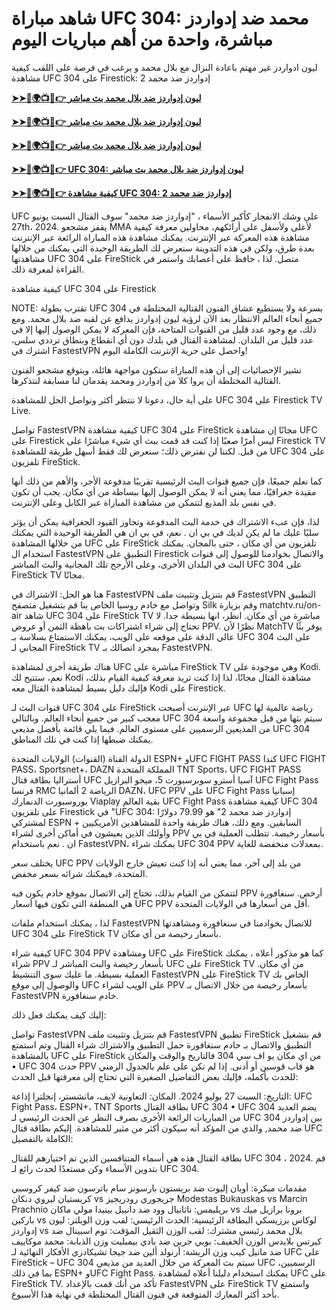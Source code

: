 #  شاهد مباراة UFC 304: محمد ضد إدواردز مباشرة، واحدة من أهم مباريات اليوم

ليون ادواردز غير مهتم باعادة النزال مع بلال محمد و يرغب في فرصة على اللقب كيفية مشاهدة UFC 304 على Firestick: إدواردز ضد محمد 2

**[➤➤🔴🌍📺📱👉 ليون إدواردز ضد بلال محمد بث مباشر](https://cutt.ly/0elpHBe8)**

**[➤➤🔴🌍📺📱👉 ليون إدواردز ضد بلال محمد بث مباشر](https://cutt.ly/0elpHBe8)**

**[➤➤🔴🌍📺📱👉 ليون إدواردز ضد بلال محمد بث مباشر](https://cutt.ly/0elpHBe8)**

**[➤➤🔴🌍📺📱👉 UFC 304: ليون إدواردز ضد بلال محمد بث مباشر](https://cutt.ly/0elpHBe8)**

**[➤➤🔴🌍📺📱👉 كيفية مشاهدة UFC 304: إدواردز ضد محمد 2](https://cutt.ly/0elpHBe8)**

UFC على وشك الانفجار كأكبر الأسماء ، "إدواردز ضد محمد" سوف القتال السبت يونيو 27th، 2024. يقفز مشجعو MMA لأعلى ولأسفل على أرائكهم، محاولين معرفة كيفية مشاهدة هذه المعركة عبر الإنترنت. يمكنك مشاهدة هذه المباراة الرائعة عبر الإنترنت بعدة طرق، ولكن في هذه التدوينة سنعرض لك الطريقة الوحيدة التي يمكنك من خلالها مشاهدتها UFC 304 على FireStick متصل. لذا ، حافظ على أعصابك واستمر في القراءة لمعرفة ذلك.

كيفية مشاهدة UFC 304 على Firestick

NOTE: تقترب بطولة UFC 304 بسرعة ولا يستطيع عشاق الفنون القتالية المختلطة في جميع أنحاء العالم الانتظار بعد الآن لرؤية ليون إدواردز يدافع عن لقبه ضد بلال محمد. ومع ذلك، مع وجود عدد قليل من القنوات المتاحة، فإن المعركة لا يمكن الوصول إليها إلا في عدد قليل من البلدان. لمشاهدة القتال في بلدك دون أي انقطاع وبنطاق ترددي سلس، اشترك في FastestVPN واحصل على حرية الإنترنت الكاملة اليوم!

تشير الإحصائيات إلى أن هذه المباراة ستكون مواجهة هائلة، ويتوقع مشجعو الفنون القتالية المختلطة أن يروا كلا من إدواردز ومحمد يقدمان لنا مسابقة لنتذكرها.

على أية حال، دعونا لا ننتظر أكثر ونواصل الحل للمشاهدة UFC 304 على Firestick TV Live.

تواصل FastestVPN كيفية مشاهدة UFC 304 على FireStick مجانًا إن مشاهدة UFC على Firestick ليس أمرًا صعبًا إذا كنت قد قمت ببث أي شيء مباشرًا على Firestick TV من قبل. لكننا لن نفترض ذلك؛ سنعرض لك فقط أسهل طريقة للمشاهدة UFC 304 على تلفزيون FireStick.

كما نعلم جميعًا، فإن جميع قنوات البث الرئيسية تقريبًا مدفوعة الأجر، والأهم من ذلك أنها مقيدة جغرافيًا، مما يعني أنه لا يمكن الوصول إليها ببساطة من أي مكان. يجب أن تكون في نفس بلد المذيع لتتمكن من مشاهدة المباراة عبر الكابل وعلى الإنترنت.

لذا، فإن عبء الاشتراك في خدمة البث المدفوعة وتجاوز القيود الجغرافية يمكن أن يؤثر سلبًا عليك ما لم يكن لديك في بي ان . نعم، في بي ان هي الطريقة الوحيدة التي يمكنك من خلالها المشاهدة UFC على FireStick تلفزيون من أي مكان ، حتى بالمجان. يمكنك استخدام ال FastestVPN التطبيق على Firestick والاتصال بخوادمنا للوصول إلى قنوات البث في البلدان الأخرى، وعلى الأرجح تلك المجانية والبث المباشر UFC 304 على FireStick TV مجانًا.

هنا هو الحل: الاشتراك في FastestVPN قم بتنزيل وتثبيت ملف FastestVPN التطبيق وتواصل مع خادم روسيا الخاص بنا قم بتشغيل متصفح Silk وقم بزيارة matchtv.ru/on-air شاهد UFC 304 على FireStick TV مباشرة من أي مكان. انظر، انها بسيطة جدا. لا تحتاج إلى شراء اشتراكات بث باهظة الثمن أو عروض PPV. نظرًا لأن MatchTV يوفر بثًا عالي الدقة على موقعه على الويب، يمكنك الاستمتاع بسلاسة بـ UFC 304 على البث المجاني لـ FireStick TV بمجرد اتصالك بـ FastestVPN.

هناك طريقة أخرى لمشاهدة UFC مباشرة على FireStick TV وهي موجودة على Kodi. نعم، ستتيح لك Kodi مشاهدة القتال مجانًا، لذا إذا كنت تريد معرفة كيفية القيام بذلك، فإليك دليل بسيط لمشاهدة القتال معه Kodi على Firestick.

قنوات البث لـ UFC 304 على FireStick عبر الإنترنت أصبحت UFC رياضة عالمية لها معجب كبير من جميع أنحاء العالم. وبالتالي UFC 304 سيتم بثها من قبل مجموعة واسعة من المذيعين الرسميين على مستوى العالم. فيما يلي قائمة بأفضل مذيعي UFC 304 يمكنك ضبطها إذا كنت في تلك المناطق.

الدولة القناة (القنوات) الولايات المتحدة ESPN+ وUFC FIGHT PASS كندا UFC FIGHT PASS، Sportsnet+، DAZN المملكة المتحدة TNT Sports، UFC FIGHT PASS أستراليا بطاقة قتال UFC آسيا أسترو سوبرسبورت 5، ميجو البرازيل UFC Fight Pass فرنسا RMC الرياضة 2 ألمانيا DAZN، UFC PPV على UFC Fight Pass إسبانيا يوروسبورت الدنمارك Viaplay بقية العالم UFC Fight Pass كيفية مشاهدة UFC 304 على تلفزيون Firestick في "UFC 304: إدواردز ضد محمد 2" هو 79.99 دولارًا لمشتركي ESPN + السابقين. ومع ذلك، هناك طريقة واحدة للمشاهدين الأمريكيين وأولئك الذين يعيشون في أماكن أخرى لشراء PPV بأسعار رخيصة. تتطلب العملية في بي ان . نعم باستخدام FastestVPN، يمكنك شراء UFC 304 PPV بمعدلات منخفضة للغاية.

يختلف سعر UFC PPV من بلد إلى آخر، مما يعني أنه إذا كنت تعيش خارج الولايات المتحدة، فيمكنك شرائه بسعر مخفض.

لتتمكن من القيام بذلك، تحتاج إلى الاتصال بموقع خادم يكون فيه PPV أرخص. سنغافورة هي المنطقة التي تكون فيها أسعار UFC PPV أقل من أسعارها في الولايات المتحدة.

لذا ، يمكنك استخدام ملفات FastestVPN للاتصال بخوادمنا في سنغافورة ومشاهدتها UFC 304 على FireStick TV بأسعار رخيصة من أي مكان.

كيفية شراء UFC 304 PPV ومشاهدة UFC على FireStick كما هو مذكور أعلاه ، يمكنك شراء PPV بأسعار رخيصة والبث المباشر لـ UFC على FireStick TV من أي مكان. العملية بسيطة. ما عليك سوى التنشيط FastestVPN على FireStick TV الخاص بك والوصول إلى موقع UFC على الويب لشراء PPV بأسعار رخيصة من خلال الاتصال بـ FastestVPN خادم سنغافورة.

إليك كيف يمكنك فعل ذلك:

تواصل FastestVPN قم بتنزيل وتثبيت ملف FastestVPN تطبيق FireStick قم بتشغيل التطبيق والاتصال بـ خادم سنغافورة حمل التطبيق والاشتراك شراء القتال وتم استمتع بالمشاهدة UFC على FireStick من اي مكان يو اف سي 304 فالتاريخ والوقت والمكان • UFC 304 حدث PPV هو قاب قوسين أو أدنى. إذا لم تكن على علم بالجدول الزمني للحدث بأكمله، فإليك بعض التفاصيل الصغيرة التي تحتاج إلى معرفتها قبل الحدث:

التاريخ: السبت 27 يوليو 2024. المكان: التعاونية لايف، مانشستر، إنجلترا إذاعة: UFC Fight Pass، ESPN+، TNT Sports بطاقة القتال UFC 304 • UFC 304 يضم العديد من المباريات الرائعة الأخرى بصرف النظر عن الحدث الرئيسي لـ UFC 304 بين إدواردز ضد محمد, والذي من المؤكد أنه سيكون أكثر من مثير للمشاهدة. إليكم بطاقة قتال UFC الكاملة بالتفصيل:

بطاقة القتال هذه هي أسماء المتنافسين الذين تم اختيارهم للقتال UFC 304 ، 2024. قم بتدوين الأسماء وكن مستعدًا لحدث رائع لـ UFC 304.

مقدمات مبكرة: أوبان إليوت ضد بريستون بارسونز سام باترسون ضد كيفر كروسبي كريستيان ليروي دنكان vs جريجوري رودريجيز Modestas Bukauskas vs Marcin Prachnio بريليمس: ناثانيال وود ضد دانييل بينيدا مولي ماكان vs برونا برازيل ميك باركين vs لوكاس برزيسكي البطاقة الرئيسية: الحدث الرئيسي: لقب وزن الويلتر: ليون إدواردز vs بلال محمد رئيسي مشترك: لقب الوزن الثقيل المؤقت: توم اسبينال ضد كيرتس بلايدس الوزن الخفيف: بوبي جرين ضد بادي بيمبليت وزن الذبابة: محمد موكاييف ضد مانيل كيب وزن الريشة: أرنولد ألين ضد جيجا تشيكادزي الأفكار النهائية لـ UFC على FireStick – UFC 304 سيتم بث المعركة من خلال العديد من مذيعي UFC الرسميين، بما في ذلك ESPN+ وUFC Fight Pass. يمكنك استخدام دليلنا أعلاه لمشاهدة UFC على FireStick TV. تأكد من أنك قمت بالإعداد FastestVPN على FireStick TV واستمتع بأحد أكثر المعارك المتوقعة في فنون القتال المختلطة في نهاية هذا الأسبوع.
